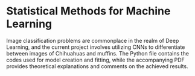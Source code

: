 # Statistical Methods for Machine Learning


Image classification problems are commonplace in the realm of Deep Learning, and the current project involves utilizing CNNs to differentiate between images of Chihuahuas and muffins. The Python file contains the codes used for model creation and fitting, while the accompanying PDF provides theoretical explanations and comments on the achieved results.

